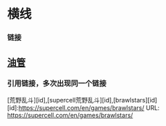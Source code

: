 # 横线
### 链接
[油管](https://www.youtube.com/feed/storefront)
---
### 引用链接，多次出现同一个链接
[荒野乱斗][id],[supercell荒野乱斗][id],[brawlstars][id]
[id]:https://supercell.com/en/games/brawlstars/
URL:
https://supercell.com/en/games/brawlstars/